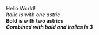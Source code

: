 Hello World!
<br/> *Italic is with one astric*
<br/> **Bold is with two astrics**
<br/> ***Combined with bold and italics is 3***
